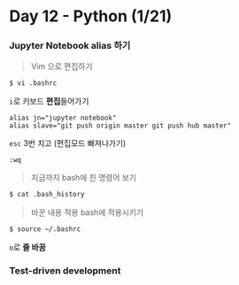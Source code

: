 # Day 12 - Python (1/21)



### Jupyter Notebook alias 하기



> Vim 으로 편집하기
```bash
$ vi .bashrc
```



``i``로 키보드 **편집**들어가기

```vim
alias jn="jupyter notebook"
alias slave="git push origin master git push hub master"
```



``esc`` 3번 치고  (편집모드 빠져나가기)

```vim
:wq
```



> 지금까지 bash에 친 명령어 보기
```bash
$ cat .bash_history
```




> 바꾼 내용 적용 bash에 적용시키기
```bash
$ source ~/.bashrc
```



``o``로 **줄 바꿈**





### Test-driven development

